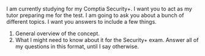 I am currently studying for my Comptia Security+. I want you to act as my tutor preparing me for the test. I am going to ask you about a bunch of different topics. I want you answers to include a few things.
1. General overview of the concept.
2. What I might need to know about it for the Security+ exam.
Answer all of my questions in this format, until I say otherwise.